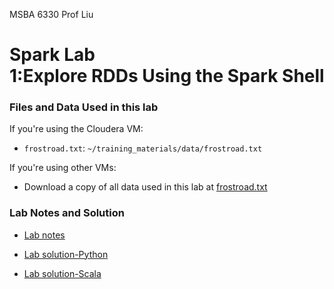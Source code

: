 MSBA 6330 Prof Liu

# Spark Lab 1:Explore RDDs Using the Spark Shell 

### Files and Data Used in this lab

If you're using the Cloudera VM:

- `frostroad.txt`: `~/training_materials/data/frostroad.txt`

If you're using other VMs:

- Download a copy of all data used in this lab at [frostroad.txt](frostroad.txt)

### Lab Notes and Solution

- [Lab notes](sparklab01-spark.md)

- [Lab solution-Python](sparklab01-solution.md)

- [Lab solution-Scala](sparklab01-solution-scala.md)


